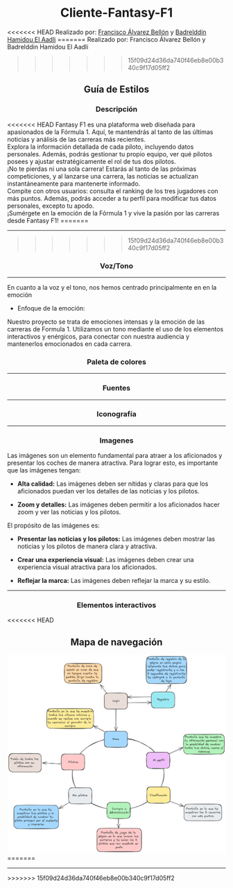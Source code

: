 <h1 style="text-align:center">Cliente-Fantasy-F1</h1>
<<<<<<< HEAD
Realizado por: <a href="https://github.com/FranDaniels">Francisco Álvarez Bellón</a> y <a href="https://github.com/bhamidou">Badrelddin Hamidou El Aadli</a>
=======
Realizado por: Francisco Álvarez Bellón y Badrelddin Hamidou El Aadli

>>>>>>> 15f09d24d36da740f46eb8e00b340c9f17d05ff2
<h2 style="text-align:center">Guía de Estilos</h2>

<h3 style="text-align:center">Descripción</h3>
<<<<<<< HEAD
Fantasy F1 es una plataforma web diseñada para apasionados de la Fórmula 1. Aquí, te mantendrás al tanto de las últimas noticias y análisis de las carreras más recientes. 

<br>
Explora la información detallada de cada piloto, incluyendo datos personales. Además, podrás gestionar tu propio equipo, ver qué pilotos posees y ajustar estratégicamente el rol de tus dos pilotos.

<br>
¡No te pierdas ni una sola carrera! Estarás al tanto de las próximas competiciones, y al lanzarse una carrera, las noticias se actualizan instantáneamente para mantenerte informado.


<br>
Compite con otros usuarios: consulta el ranking de los tres jugadores con más puntos. Además, podrás acceder a tu perfil para modificar tus datos personales, excepto tu apodo. 

<br>
¡Sumérgete en la emoción de la Fórmula 1 y vive la pasión por las carreras desde Fantasy F1!
=======

<hr>

>>>>>>> 15f09d24d36da740f46eb8e00b340c9f17d05ff2
<h3 style="text-align:center">Voz/Tono</h3>

<hr>

En cuanto a la voz y el tono, nos hemos centrado principalmente en en la emoción

* Enfoque de la emoción:

Nuestro proyecto se trata de emociones intensas y la emoción de las carreras de Formula 1. Utilizamos un tono mediante el uso de los elementos interactivos y enérgicos, para conectar con nuestra audiencia y mantenerlos emocionados en cada carrera.


<h3 style="text-align:center">Paleta de colores</h3>
<hr>


<h3 style="text-align:center">Fuentes</h3>
<hr>

<h3 style="text-align:center">Iconografía</h3>
<hr>

<h3 style="text-align:center">Imagenes</h3>

Las imágenes son un elemento fundamental para atraer a los aficionados y presentar los coches de manera atractiva. Para lograr esto, es importante que las imágenes tengan:

- **Alta calidad:** Las imágenes deben ser nítidas y claras para que los aficionados puedan ver los detalles de las noticias y los pilotos.

- **Zoom y detalles:** Las imágenes deben permitir a los aficionados hacer zoom y ver las noticias y los pilotos.


El propósito de las imágenes es:

- **Presentar las noticias y los pilotos:** Las imágenes deben mostrar las noticias y los pilotos de manera clara y atractiva.

- **Crear una experiencia visual:** Las imágenes deben crear una experiencia visual atractiva para los aficionados.


- **Reflejar la marca:** Las imágenes deben reflejar la marca y su estilo.

<hr>

<h3 style="text-align:center">Elementos interactivos</h3>

<<<<<<< HEAD

<h2 style="text-align:center">Mapa de navegación</h2>
<img src="./assets/mapa_navegacion_circular_texto.png"></img>
=======
<hr>
>>>>>>> 15f09d24d36da740f46eb8e00b340c9f17d05ff2
